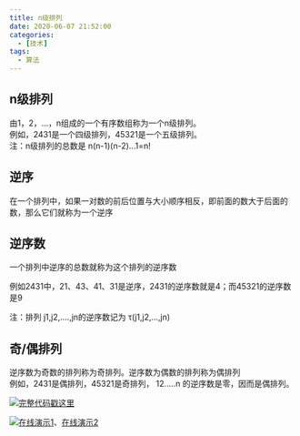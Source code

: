 ```yaml
---
title: n级排列
date: 2020-06-07 21:52:00
categories:
  - [技术]
tags:
  - 算法
---
```


##  n级排列

由1，2，...，n组成的一个有序数组称为一个n级排列。  
例如，2431是一个四级排列，45321是一个五级排列。  
注：n级排列的总数是 n(n-1)(n-2)...1=n!
<!-- more -->
##  逆序

在一个排列中，如果一对数的前后位置与大小顺序相反，即前面的数大于后面的数，那么它们就称为一个逆序

##  逆序数

一个排列中逆序的总数就称为这个排列的逆序数

例如2431中，21、43、41、31是逆序，2431的逆序数就是4；而45321的逆序数是9

注：排列 j1,j2,....,jn的逆序数记为 τ(j1,j2,...,jn)

##  奇/偶排列

逆序数为奇数的排列称为奇排列。逆序数为偶数的排列称为偶排列  
例如，2431是偶排列，45321是奇排列， 12.....n 的逆序数是零，因而是偶排列。

![](/images/hand.webp)[完整代码戳这里](https://gitee.com/kaysama/blog-source-host/blob/master/n%E7%BA%A7%E6%8E%92%E5%88%97/index.html)

![](/images/hand.webp)[在线演示1](http://kaysama.gitee.io/blog-source-host/n%E7%BA%A7%E6%8E%92%E5%88%97/)、[在线演示2](https://codepen.io/oj8kay/pen/QWybzgG)